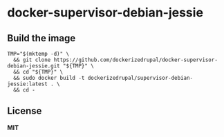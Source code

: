 # docker-supervisor-debian-jessie

## Build the image

    TMP="$(mktemp -d)" \
      && git clone https://github.com/dockerizedrupal/docker-supervisor-debian-jessie.git "${TMP}" \
      && cd "${TMP}" \
      && sudo docker build -t dockerizedrupal/supervisor-debian-jessie:latest . \
      && cd -

## License

**MIT**
